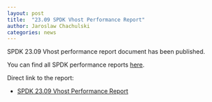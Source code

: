```yaml
---
layout: post
title:  "23.09 SPDK Vhost Performance Report"
author: Jaroslaw Chachulski
categories: news
---
```


SPDK 23.09 Vhost performance report document has been published.

You can find all SPDK performance reports [here](https://spdk.io/doc/performance_reports.html).

Direct link to the report:

- [SPDK 23.09 Vhost Performance Report](https://ci.spdk.io/download/performance-reports/SPDK_vhost_perf_report_2309.pdf)
